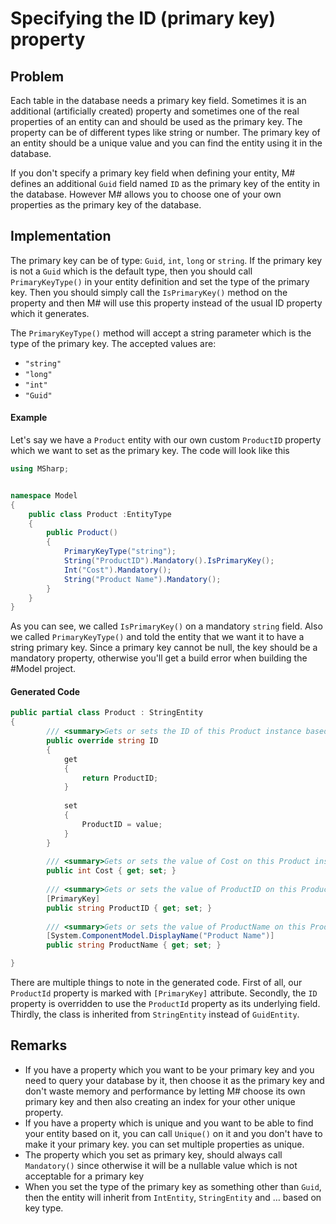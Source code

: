 ﻿# Specifying the ID (primary key) property

## Problem

Each table in the database needs a primary key field.
Sometimes it is an additional (artificially created) property and sometimes one of the real properties of an entity can and should be used as the primary key.
The property can be of different types like string or number.
The primary key of an entity should be a unique value and you can find the entity using it in the database.

If you don't specify a primary key field when defining your entity, M# defines an additional `Guid` field named `ID` as the primary key of the entity in the database.
However M# allows you to choose one of your own properties as the primary key of the database.

## Implementation

The primary key can be of type: `Guid`, `int`, `long` or `string`.
If the primary key is not a `Guid` which is the default type, then you should call `PrimaryKeyType()` in your entity definition and set the type of the primary key.
Then you should simply call the `IsPrimaryKey()` method on the property and then M# will use this property instead of the usual ID property which it generates.

The `PrimaryKeyType()` method will accept a string parameter which is the type of the primary key.
The accepted values are:

- `"string"`
- `"long"`
- `"int"`
- `"Guid"`

#### Example

Let's say we have a `Product` entity with our own custom `ProductID` property which we want to set as the primary key.
The code will look like this

```csharp
using MSharp;


namespace Model
{
    public class Product :EntityType
    {
        public Product()
        {
            PrimaryKeyType("string");
            String("ProductID").Mandatory().IsPrimaryKey();
            Int("Cost").Mandatory();
            String("Product Name").Mandatory();
        }
    }
}
```

As you can see, we called `IsPrimaryKey()` on a mandatory `string` field.
Also we called `PrimaryKeyType()` and told the entity that we want it to have a string primary key.
Since a primary key cannot be null, the key should be a mandatory property, otherwise you'll get a build error when building the #Model project.

#### Generated Code

```csharp
public partial class Product : StringEntity
{
        /// <summary>Gets or sets the ID of this Product instance based on its ProductID property.</summary>
        public override string ID
        {
            get
            {
                return ProductID;
            }
            
            set
            {
                ProductID = value;
            }
        }
        
        /// <summary>Gets or sets the value of Cost on this Product instance.</summary>
        public int Cost { get; set; }
        
        /// <summary>Gets or sets the value of ProductID on this Product instance.</summary>
        [PrimaryKey]
        public string ProductID { get; set; }
        
        /// <summary>Gets or sets the value of ProductName on this Product instance.</summary>
        [System.ComponentModel.DisplayName("Product Name")]
        public string ProductName { get; set; }

}
```

There are multiple things to note in the generated code.
First of all, our `ProductId` property is marked with `[PrimaryKey]` attribute.
Secondly, the `ID` property is overridden to use the `ProductId` property as its underlying field.
Thirdly, the class is inherited from `StringEntity` instead of `GuidEntity`.

## Remarks

- If you have a property which you want to be your primary key and you need to query your database by it, then choose it as the primary key and don't waste memory and performance by letting M# choose its own primary key and then also creating an index for your other unique property.
- If you have a property which is unique and you want to be able to find your entity based on it, you can call `Unique()` on it and you don't have to make it your primary key.
you can set multiple properties as unique.
- The property which you set as primary key, should always call `Mandatory()` since otherwise it will be a nullable value which is not acceptable for a primary key
- When you set the type of the primary key as something other than `Guid`, then the entity will inherit from `IntEntity`, `StringEntity` and … based on key type.